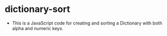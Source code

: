 # dictionary-sort
- This is a JavaScript code for creating and sorting a Dictionary with both alpha and numeric keys.
